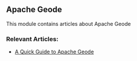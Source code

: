 ## Apache Geode

This module contains articles about Apache Geode

### Relevant Articles: 

- [A Quick Guide to Apache Geode](https://www.baeldung.com/apache-geode)
